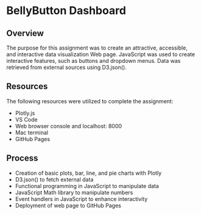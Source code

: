 # BellyButton Dashboard

## Overview

The purpose for this assignment was to create an attractive, accessible, and interactive data visualization Web page. JavaScript was used to create interactive features, such as buttons and dropdown menus. Data was retrieved from external sources using D3.json().

## Resources

The following resources were utilized to complete the assignment:

- Plotly.js 
- VS Code
- Web browser console and localhost: 8000
- Mac terminal
- GitHub Pages

## Process

- Creation of basic plots, bar, line, and pie charts with Plotly
- D3.json() to fetch external data
- Functional programming in JavaScript to manipulate data
- JavaScript Math library to manipulate numbers
- Event handlers in JavaScript to enhance interactivity
- Deployment of web page to GitHub Pages
